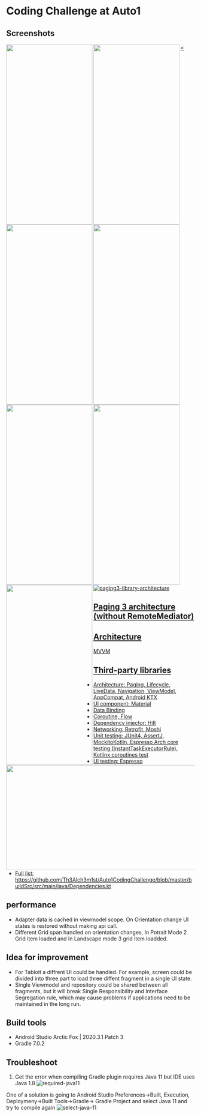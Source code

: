 # Coding Challenge at Auto1

## Screenshots
<a href="url"><img src="https://user-images.githubusercontent.com/35175271/143627484-bfc32b6d-b45d-4c1c-a54a-ec47657437e2.png" align="left" height="480" width="230" />
<a href="url"><img src="https://user-images.githubusercontent.com/35175271/143627766-e583c38c-e45b-4d56-811c-10f196dfa31b.png" align="left" height="480" width="230" />
<a href="url"><img src="https://user-images.githubusercontent.com/35175271/143628755-1f6524ac-76ed-44ac-a163-2a25e734b76f.png" align="left" height="480" width="230" />
<a href="url"><img src="https://user-images.githubusercontent.com/35175271/143630385-a007f372-9b4e-4408-ac5b-166374bbe101.png" align="left" height="480" width="230" />
<a href="url"><img src="https://user-images.githubusercontent.com/35175271/143632552-5d515429-4cf3-4e4e-8029-277da76be22b.png" align="left" height="480" width="230" />
<a href="url"><img src="https://user-images.githubusercontent.com/35175271/143634491-2a258373-9e8f-46d1-9dee-8192a9f577a0.png" align="left" height="480" width="230" />
<a href="url"><img src="https://user-images.githubusercontent.com/35175271/143637124-0c302027-780b-4c5a-a2de-29abfe49747d.png" align="left" height="480" width="230" /><
<a href="url"><img src="https://user-images.githubusercontent.com/35175271/143769602-c1104dd2-4a20-4372-a280-3b773cb963fe.png" align="left" height="280" width="600" />



![paging3-library-architecture](https://user-images.githubusercontent.com/35175271/143643932-9165fa8f-4ce7-44a5-9c65-170c2ccd52e1.png)
## Paging 3 architecture (without RemoteMediator)

## Architecture
MVVM

## Third-party libraries
- Architecture: Paging, Lifecycle, LiveData, Navigation, ViewModel, AppCompat, Android KTX
- UI component: Material
- Data Binding
- Coroutine, Flow
- Dependency injector: Hilt
- Networking: Retrofit, Moshi
- Unit testing: JUnit4, AssertJ, MockitoKotlin, Espresso Arch core testing (InstantTaskExecutorRule), Kotlinx coroutines test
- UI testing: Espresso
- Full list: https://github.com/Th3Alch3m1st/Auto1CodingChallenge/blob/master/buildSrc/src/main/java/Dependencies.kt

## performance
- Adapter data is cached in viewmodel scope. On Orientation change UI states is restored without making api call.
- Different Grid span handled on orientation changes, In Potrait Mode 2 Grid item loaded and In Landscape mode 3 grid item loadded.

## Idea for improvement
- For Tabloit a diffrent UI could be handled. For example, screen could be divided into three part to load three diffent fragment in a single UI state.
- Single Viewmodel and repository could be shared between all fragments, but it will break Single Responsibility and Interface Segregation rule, which may cause problems if applications need to be maintained in the long run.

## Build tools
- Android Studio Arctic Fox | 2020.3.1 Patch 3
- Gradle 7.0.2

## Troubleshoot
1. Get the error when compiling
Gradle plugin requires Java 11 but IDE uses Java 1.8 ![required-java11](https://user-images.githubusercontent.com/35175271/144035750-16757d5e-2fa1-4e9a-8007-9ca0d8ba1239.png)

One of a solution is going to Android Studio Preferences->Built, Execution, Deploymeny->Built Tools->Gradle-> Gradle Project and select Java 11 and try to compile again
![select-java-11](https://user-images.githubusercontent.com/35175271/144036093-103e7a65-52cf-4e56-b39b-5d4fbfcda64a.png)
